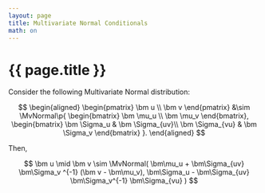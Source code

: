 ```yaml
---
layout: page
title: Multivariate Normal Conditionals
math: on
---
```


# {{ page.title }}

Consider the following Multivariate Normal distribution:

$$
\begin{aligned}
    \begin{pmatrix}
        \bm u \\
        \bm v
    \end{pmatrix} &\sim \MvNormal\p{
        \begin{bmatrix}
            \bm \mu_u \\
            \bm \mu_v
        \end{bmatrix},
        \begin{bmatrix}
            \bm \Sigma_u & \bm \Sigma_{uv}\\
            \bm \Sigma_{vu} & \bm \Sigma_v
        \end{bmatrix}
    }.
\end{aligned}
$$

Then,

$$
\bm u \mid \bm v \sim \MvNormal(
    \bm\mu_u + \bm\Sigma_{uv} \bm\Sigma_v ^{-1} (\bm v - \bm\mu_v),
    \bm\Sigma_u - \bm\Sigma_{uv} \bm\Sigma_v^{-1} \bm\Sigma_{vu}
)
$$
